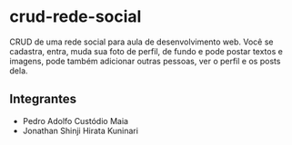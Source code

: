# crud-rede-social
CRUD de uma rede social para aula de desenvolvimento web.
Você se cadastra, entra, muda sua foto de perfil, de fundo e pode postar textos e imagens, pode também adicionar outras pessoas, ver o perfil e os posts dela.

## Integrantes
- Pedro Adolfo Custódio Maia
- Jonathan Shinji Hirata Kuninari 
